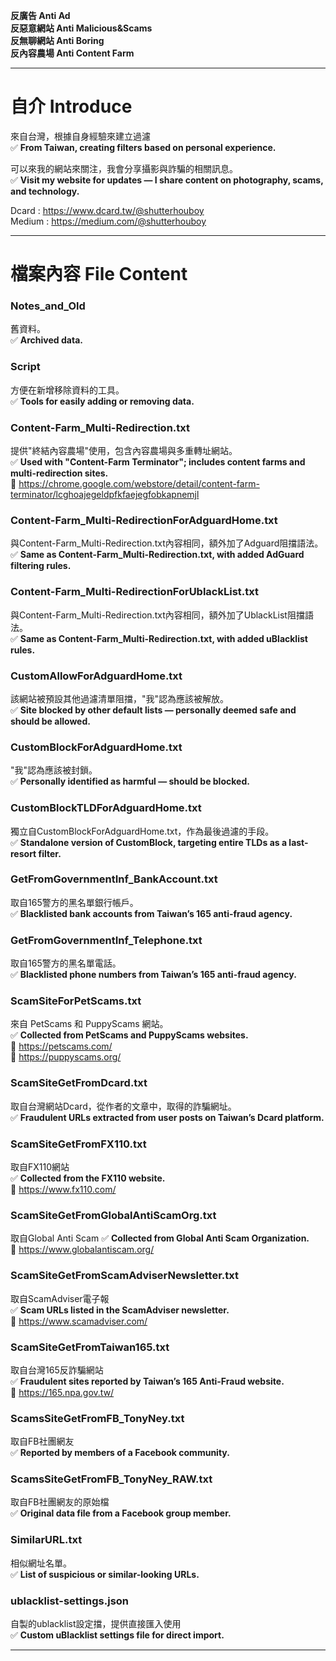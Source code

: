 **反廣告 Anti Ad<br/>
反惡意網站 Anti Malicious&Scams<br/>
反無聊網站 Anti Boring<br/>
反內容農場 Anti Content Farm<br/>**
***
# 自介 Introduce
來自台灣，根據自身經驗來建立過濾<br/>
✅ **From Taiwan, creating filters based on personal experience.**

可以來我的網站來關注，我會分享攝影與詐騙的相關訊息。<br/>
✅ **Visit my website for updates — I share content on photography, scams, and technology.**

Dcard : https://www.dcard.tw/@shutterhouboy<br/>
Medium : https://medium.com/@shutterhouboy<br/>

***
# 檔案內容 File Content

### Notes_and_Old
舊資料。<br/>
✅ **Archived data.**

### Script
方便在新增移除資料的工具。<br/>
✅ **Tools for easily adding or removing data.**

### Content-Farm_Multi-Redirection.txt
提供"終結內容農場"使用，包含內容農場與多重轉址網站。<br/>
✅ **Used with "Content-Farm Terminator"; includes content farms and multi-redirection sites.**<br/>
🔗 https://chrome.google.com/webstore/detail/content-farm-terminator/lcghoajegeldpfkfaejegfobkapnemjl

### Content-Farm_Multi-RedirectionForAdguardHome.txt
與Content-Farm_Multi-Redirection.txt內容相同，額外加了Adguard阻擋語法。<br/>
✅ **Same as Content-Farm_Multi-Redirection.txt, with added AdGuard filtering rules.**

### Content-Farm_Multi-RedirectionForUblackList.txt
與Content-Farm_Multi-Redirection.txt內容相同，額外加了UblackList阻擋語法。<br/>
✅ **Same as Content-Farm_Multi-Redirection.txt, with added uBlacklist rules.**

### CustomAllowForAdguardHome.txt
該網站被預設其他過濾清單阻擋，"我"認為應該被解放。<br/>
✅ **Site blocked by other default lists — personally deemed safe and should be allowed.**

### CustomBlockForAdguardHome.txt
"我"認為應該被封鎖。<br/>
✅ **Personally identified as harmful — should be blocked.**

### CustomBlockTLDForAdguardHome.txt
獨立自CustomBlockForAdguardHome.txt，作為最後過濾的手段。<br/>
✅ **Standalone version of CustomBlock, targeting entire TLDs as a last-resort filter.**

### GetFromGovernmentInf_BankAccount.txt
取自165警方的黑名單銀行帳戶。<br/>
✅ **Blacklisted bank accounts from Taiwan’s 165 anti-fraud agency.**

### GetFromGovernmentInf_Telephone.txt
取自165警方的黑名單電話。<br/>
✅ **Blacklisted phone numbers from Taiwan’s 165 anti-fraud agency.**

### ScamSiteForPetScams.txt
來自 PetScams 和 PuppyScams 網站。<br/>
✅ **Collected from PetScams and PuppyScams websites.**<br/>
🔗 https://petscams.com/<br/>
🔗 https://puppyscams.org/

### ScamSiteGetFromDcard.txt
取自台灣網站Dcard，從作者的文章中，取得的詐騙網址。<br/>
✅ **Fraudulent URLs extracted from user posts on Taiwan’s Dcard platform.**

### ScamSiteGetFromFX110.txt
取自FX110網站<br/>
✅ **Collected from the FX110 website.**<br/>
🔗 https://www.fx110.com/

### ScamSiteGetFromGlobalAntiScamOrg.txt
取自Global Anti Scam
✅ **Collected from Global Anti Scam Organization.**<br/>
🔗 https://www.globalantiscam.org/

### ScamSiteGetFromScamAdviserNewsletter.txt
取自ScamAdviser電子報<br/>
✅ **Scam URLs listed in the ScamAdviser newsletter.**<br/>
🔗 https://www.scamadviser.com/

### ScamSiteGetFromTaiwan165.txt
取自台灣165反詐騙網站<br/>
✅ **Fraudulent sites reported by Taiwan’s 165 Anti-Fraud website.**<br/>
🔗 https://165.npa.gov.tw/

### ScamsSiteGetFromFB_TonyNey.txt
取自FB社團網友<br/>
✅ **Reported by members of a Facebook community.**

### ScamsSiteGetFromFB_TonyNey_RAW.txt
取自FB社團網友的原始檔<br/>
✅ **Original data file from a Facebook group member.**

### SimilarURL.txt
相似網址名單。<br/>
✅ **List of suspicious or similar-looking URLs.**

### ublacklist-settings.json
自製的ublacklist設定擋，提供直接匯入使用<br/>
✅ **Custom uBlacklist settings file for direct import.**


***
